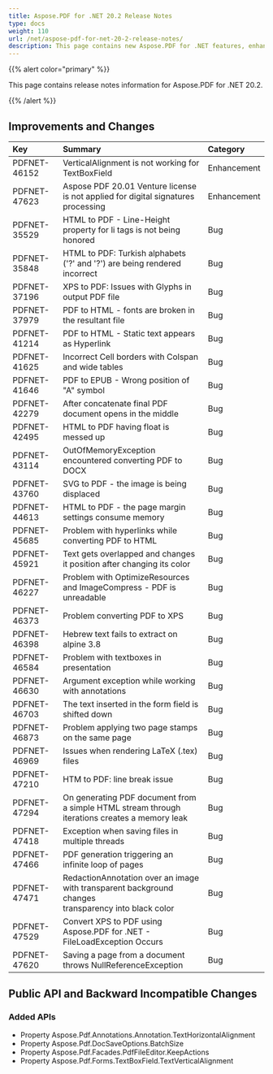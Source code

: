 ```yaml
---
title: Aspose.PDF for .NET 20.2 Release Notes
type: docs
weight: 110
url: /net/aspose-pdf-for-net-20-2-release-notes/
description: This page contains new Aspose.PDF for .NET features, enhancement, and bug fixes in 2020, version 20.2. 
---
```


{{% alert color="primary" %}} 

This page contains release notes information for Aspose.PDF for .NET 20.2.

{{% /alert %}} 
## **Improvements and Changes**

|**Key**|**Summary**|**Category**|
| :- | :- | :- |
|PDFNET-46152|VerticalAlignment is not working for TextBoxField|Enhancement|
|PDFNET-47623|Aspose PDF 20.01 Venture license is not applied for digital signatures processing|Enhancement|
|PDFNET-35529|HTML to PDF - Line-Height property for li tags is not being honored|Bug|
|PDFNET-35848|HTML to PDF: Turkish alphabets ('?' and '?') are being rendered incorrect|Bug|
|PDFNET-37196|XPS to PDF: Issues with Glyphs in output PDF file|Bug|
|PDFNET-37979|PDF to HTML - fonts are broken in the resultant file|Bug|
|PDFNET-41214|PDF to HTML - Static text appears as Hyperlink|Bug|
|PDFNET-41625|Incorrect Cell borders with Colspan and wide tables|Bug|
|PDFNET-41646|PDF to EPUB - Wrong position of "A" symbol|Bug|
|PDFNET-42279|After concatenate final PDF document opens in the middle|Bug|
|PDFNET-42495|HTML to PDF having float is messed up|Bug|
|PDFNET-43114|OutOfMemoryException encountered converting PDF to DOCX|Bug|
|PDFNET-43760|SVG to PDF - the image is being displaced|Bug|
|PDFNET-44613|HTML to PDF - the page margin settings consume memory|Bug|
|PDFNET-45685|Problem with hyperlinks while converting PDF to HTML|Bug|
|PDFNET-45921|Text gets overlapped and changes it position after changing its color|Bug|
|PDFNET-46227|Problem with OptimizeResources and ImageCompress - PDF is unreadable|Bug|
|PDFNET-46373|Problem converting PDF to XPS|Bug|
|PDFNET-46398|Hebrew text fails to extract on alpine 3.8|Bug|
|PDFNET-46584|Problem with textboxes in presentation|Bug|
|PDFNET-46630|Argument exception while working with annotations|Bug|
|PDFNET-46703|The text inserted in the form field is shifted down|Bug|
|PDFNET-46873|Problem applying two page stamps on the same page|Bug|
|PDFNET-46969|Issues when rendering LaTeX (.tex) files|Bug|
|PDFNET-47210|HTM to PDF: line break issue|Bug|
|PDFNET-47294|On generating PDF document from a simple HTML stream through <br/> iterations creates a memory leak|Bug|
|PDFNET-47418|Exception when saving files in multiple threads|Bug|
|PDFNET-47466|PDF generation triggering an infinite loop of pages|Bug|
|PDFNET-47471|RedactionAnnotation over an image with transparent background changes <br/> transparency into black color|Bug|
|PDFNET-47529|Convert XPS to PDF using Aspose.PDF for .NET - FileLoadException Occurs|Bug|
|PDFNET-47620|Saving a page from a document throws NullReferenceException|Bug|
## **Public API and Backward Incompatible Changes**
### **Added APIs**
- Property Aspose.Pdf.Annotations.Annotation.TextHorizontalAlignment
- Property Aspose.Pdf.DocSaveOptions.BatchSize                       
- Property Aspose.Pdf.Facades.PdfFileEditor.KeepActions              
- Property Aspose.Pdf.Forms.TextBoxField.TextVerticalAlignment
